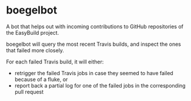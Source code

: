 # boegelbot
A bot that helps out with incoming contributions to GitHub repositories of the EasyBuild project.

boegelbot will query the most recent Travis builds, and inspect the ones that failed more closely.

For each failed Travis build, it will either:

* retrigger the failed Travis jobs in case they seemed to have failed because of a fluke, or
* report back a partial log for one of the failed jobs in the corresponding pull request
